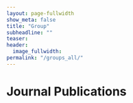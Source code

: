 ```yaml
---
layout: page-fullwidth
show_meta: false
title: "Group"
subheadline: ""
teaser:
header:
  image_fullwidth:
permalink: "/groups_all/"
---
```




# Journal Publications
<div id="journal_list"></div>


<br>


<!-- # Top-Tier Conference Publications
<div id="conference_list"></div> -->

<script src="../assets/js/group_gen.js">